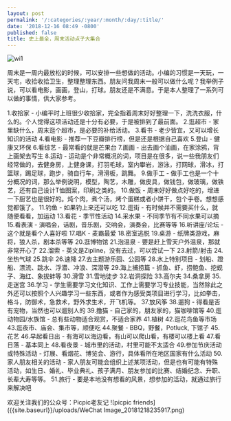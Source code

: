 ```yaml
---
layout: post
permalink: '/:categories/:year/:month/:day/:title/'
date: '2018-12-16 08:49 -0800'
published: false
title: 史上最全，周末活动点子大集合
---
```

![wi1]({{site.baseurl}}/uploads/take-a-hike-day.png)


周末是一周内最放松的时候，可以安排一些想做的活动。小编的习惯是一天玩，一天宅，收拾收拾卫生，整理整理东西。朋友问我周末一般可以做什么呢？我举例子说，可以看电影，画画，登山，打球。朋友还是不满意。于是本人整理了一系列可以做的事情，供大家参考。

1.收拾家 - 小编平时上班很少收拾家，完全指着周末好好整理一下，洗洗衣服，什么的。个人觉得这项活动还是十分有必要，于是被排到了最前面。
2.逛超市 - 家里缺什么，周末逛个超市，是必要的补给活动。
3.看书 - 老少皆宜，又可以增长知识的活动
4.看电影 - 推荐一下豆瓣排行榜，但是还是根据自己喜欢
5.登山 - 健康又环保
6.看综艺 - 最常看的就是芒果台
7.画画 - 出去画个油画，在家涂鸦，背上画架去写生
8.运动 - 运动是个非常概况的词，项目是在很多，说一些我朋友们经常做的，去健身房，上健身课，打羽毛球，室内攀岩，游泳，打网球，滑冰，打篮球，踢足球，跑步，骑自行车，滑滑板，跳舞。
9.做手工 - 做手工也是一个十分概况的词，那么举例说明，模型，陶艺，木雕，做皮具，做钱包，做玻璃，做铁艺，还有自己设计T恤图案，印刷之类的。
10.做饭 - 周末好好做点好吃的，增进一下厨艺也是很好的。炖个肉，煮个汤，烤个蛋糕或者小饼干，包个手卷。想想感觉都饿了。
11.钓鱼 - 如果钓上来还可以吃
12.逛街 - 有时候并不需要买什么，就随便看看，加运动
13.看花 - 季节性活动
14.采水果 - 不同季节有不同水果可以摘
15.看表演 - 演唱会，话剧，音乐剧，交响会，演奏会，比赛等等
16.听讲座/论坛 - 这个就是看个人喜好啦
17.唱K - 麦霸最爱
18.密室逃脱
19.桌游 - 纸牌类游戏，麻将，狼人杀，剧本杀等等
20.逛博物馆
21.泡温泉 - 要是赶上雪天户外温泉，那就非常开心了
22.溜索 - 英文是Zipline，没有去过，可以尝试一下
23.射箭/射击
24.坐热气球
25.跳伞
26.速降
27.去主题游乐园、公园等
28.水上特别项目 - 划船、蹬船、漂流、跳水、浮潜、冲浪、深潜等
29.海上捕捞篇 - 抓鱼、虾，捞鲍鱼、挖蚬子、海红、象拔蚌等
30.滑雪
31.雪地徒步
32.岩洞探险
33.高尔夫
34.桑拿房
35.走迷宫
36.学习 - 学生需要学习文化知识、工作上需要学习专业技能，当然除此之外还可以按照个人兴趣学习一些东西，或者作为感受类项目进行学习，比如拳击，格斗，防御术，急救术，野外求生术，开飞机等。
37.放风筝
38.遛狗 - 得看是否有宠物，当然也可以遛别人的
39.撸猫 - 自己家的，朋友家的，猫咖啡馆等
40.逛动物园/水族馆 - 总有些动物适合观赏，不适合家养
41.植树
42.逛花鸟鱼等市场
43.逛夜市、庙会、集市等，顺便吃
44.聚餐 - BBQ，野餐，Potluck, 下馆子
45.花艺
46.早起看日出 - 有海可以海边看，有山可以爬山看，有楼可以楼上看
47.看日落 - 基本同上
48.看夜景 - 城市里的活动，村里可能不太适合
49.参加节庆活动或特殊活动 - 灯展、看烟花、博览会、游行，具体看所在地区国家有什么活动
50.家人朋友相关的活动 - 家人朋友可能会组织上述某项活动，但是也有可能有特殊活动，如生日、婚礼、毕业典礼、孩子满月、朋友参加的比赛、结婚纪念、升职、长辈大寿等等。
51.旅行 - 要是本地没有想看的风景，想参加的活动，就通过旅行来解决吧

欢迎关注我们的公众号：Picpic老友记
![picpic friends]({{site.baseurl}}/uploads/WeChat Image_20181218235917.png)

